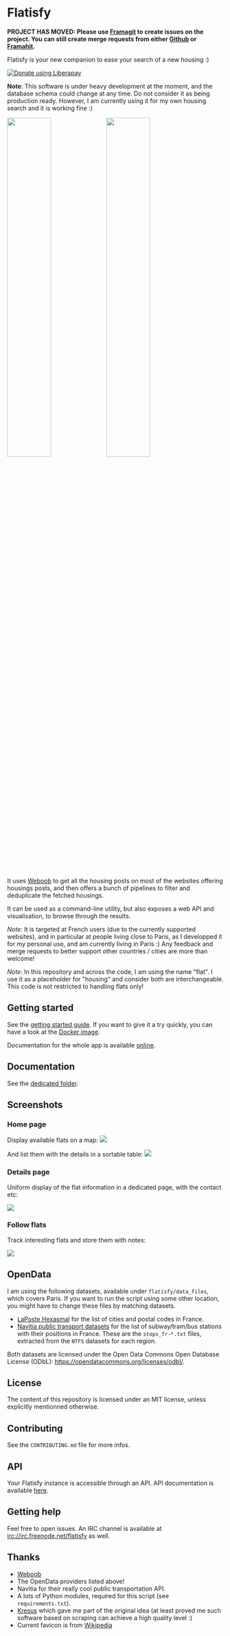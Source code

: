 Flatisfy
========

**PROJECT HAS MOVED: Please use
[Framagit](https://framagit.org/phyks/Flatisfy) to create issues on the
project. You can still create merge requests from either
[Github](https://github.com/phyks/flatisfy) or
[Framahit](https://framagit.org/phyks/Flatisfy).**

Flatisfy is your new companion to ease your search of a new housing :)

<script src="https://liberapay.com/Phyks/widgets/button.js"></script>
<noscript><a href="https://liberapay.com/Phyks/donate"><img alt="Donate using Liberapay" src="https://liberapay.com/assets/widgets/donate.svg"></a></noscript>

**Note**: This software is under heavy development at the moment, and the
database schema could change at any time. Do not consider it as being
production ready. However, I am currently using it for my own housing search
and it is working fine :)

<img src="doc/img/home.png" width="45%"/> <img src="doc/img/home2.png" width="45%"/>

It uses [Weboob](http://weboob.org/) to get all the housing posts on most of
the websites offering housings posts, and then offers a bunch of pipelines to
filter and deduplicate the fetched housings.


It can be used as a command-line utility, but also exposes a web API and
visualisation, to browse through the results.


_Note_: It is targeted at French users (due to the currently supported
websites), and in particular at people living close to Paris, as I developped
it for my personal use, and am currently living in Paris :) Any feedback and
merge requests to better support other countries / cities are more than
welcome!

_Note_: In this repository and across the code, I am using the name "flat". I
use it as a placeholder for "housing" and consider both are interchangeable.
This code is not restricted to handling flats only!


## Getting started

See the [getting started guide](doc/0.getting_started.md). If you want to give
it a try quickly, you can have a look at the [Docker image](doc/2.docker.md).

Documentation for the whole app is available
[online](https://doc.phyks.me/flatisfy/).


## Documentation

See the [dedicated folder](doc/).


## Screenshots

### Home page

Display available flats on a map:
<img src="doc/img/home.png"/>

And list them with the details in a sortable table:
<img src="doc/img/home2.png"/>


### Details page

Uniform display of the flat information in a dedicated page, with the contact etc:

<img src="doc/img/details.png"/>


### Follow flats

Track interesting flats and store them with notes:

<img src="doc/img/followed.png"/>


## OpenData

I am using the following datasets, available under `flatisfy/data_files`,
which covers Paris. If you want to run the script using some other location,
you might have to change these files by matching datasets.

* [LaPoste Hexasmal](https://datanova.legroupe.laposte.fr/explore/dataset/laposte_hexasmal/?disjunctive.code_commune_insee&disjunctive.nom_de_la_commune&disjunctive.code_postal&disjunctive.libell_d_acheminement&disjunctive.ligne_5) for the list of cities and postal codes in France.
* [Navitia public transport datasets](https://navitia.opendatasoft.com/explore/?sort=modified&refine.geographicarea=France) for the list of subway/tram/bus stations with their positions in France. These are the `stops_fr-*.txt` files, extracted from the `NTFS` datasets for each region.

Both datasets are licensed under the Open Data Commons Open Database License
(ODbL): https://opendatacommons.org/licenses/odbl/.


## License

The content of this repository is licensed under an MIT license, unless
explicitly mentionned otherwise.


## Contributing

See the `CONTRIBUTING.md` file for more infos.


## API

Your Flatisfy instance is accessible through an API. API documentation is
available
[here](https://doc.phyks.me/flatisfy/flatisfy.web.routes.html#module-flatisfy.web.routes.api).


## Getting help

Feel free to open issues. An IRC channel is available at [irc://irc.freenode.net/flatisfy](irc://irc.freenode.net/flatisfy) as well.


## Thanks

* [Weboob](http://weboob.org/)
* The OpenData providers listed above!
* Navitia for their really cool public transportation API.
* A lots of Python modules, required for this script (see `requirements.txt`).
* [Kresus](https://framagit.org/bnjbvr/kresus) which gave me part of the
  original idea (at least proved me such software based on scraping can
  achieve a high quality level :)
* Current favicon is from [Wikipedia](https://commons.wikimedia.org/wiki/File:Home_Icon.svg)
